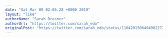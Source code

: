 ```yaml
---
date: "Sat Mar 09 02:05:28 +0000 2019"
layout: "like"
authorName: "Sarah Drasner"
authorUrl: "https://twitter.com/sarah_edo"
originalPost: "https://twitter.com/sarah_edo/status/1104201506494902272"
---
```

